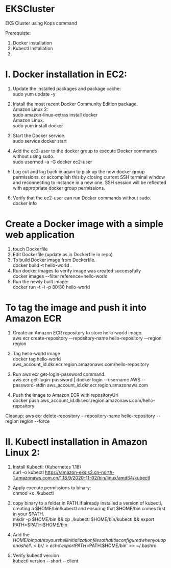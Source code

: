# EKSCluster
EKS Cluster using Kops command

Prerequiste:<br/>
1. Docker installation
2. Kubectl Installation
3. 

I. Docker installation in EC2:
===============================
1. Update the installed packages and package cache: <br/>
sudo yum update -y

2. Install the most recent Docker Community Edition package.<br/>
Amazon Linux 2: <br/>
sudo amazon-linux-extras install docker<br/>
Amazon Linux.<br/>
sudo yum install docker

3. Start the Docker service.<br/>
sudo service docker start

4. Add the ec2-user to the docker group to execute Docker commands without using sudo.<br/>
sudo usermod -a -G docker ec2-user

5. Log out and log back in again to pick up the new docker group permissions. or accomplish this by closing current SSH terminal window and reconnecting to instance in a new one. SSH session will be reflected with appropriate docker group permissions.

6. Verify that the ec2-user can run Docker commands without sudo.<br/>
docker info

# Create a Docker image with a simple web application
1. touch Dockerfile 
2. Edit Dockerfile (update as in Dockerfile in repo)
3. To build Docker image from Dockerfile. <br/>
docker build -t hello-world .
4. Run docker images to verify image was created successfully<br/>
docker images --filter reference=hello-world
5. Run the newly built image:<br/>
docker run -t -i -p 80:80 hello-world

# To tag the image and push it into Amazon ECR
1. Create an Amazon ECR repository to store hello-world image.<br/>
aws ecr create-repository --repository-name hello-repository --region region

2. Tag hello-world image<br/>
docker tag hello-world aws_account_id.dkr.ecr.region.amazonaws.com/hello-repository

3. Run aws ecr get-login-password command.<br/>
aws ecr get-login-password | docker login --username AWS --password-stdin aws_account_id.dkr.ecr.region.amazonaws.com

4. Push the image to Amazon ECR with repositoryUri<br/>
docker push aws_account_id.dkr.ecr.region.amazonaws.com/hello-repository

Cleanup:
aws ecr delete-repository --repository-name hello-repository --region region --force

II. Kubectl installation in Amazon Linux 2:
============================================
1. Install Kubectl: (Kubernetes 1.18)<br/>
curl -o kubectl https://amazon-eks.s3.cn-north-1.amazonaws.com.cn/1.18.9/2020-11-02/bin/linux/amd64/kubectl

2. Apply execute permissions to binary:<br/>
chmod +x ./kubectl

3. copy binary to a folder in PATH.If already installed a version of kubectl, creating a $HOME/bin/kubectl and ensuring that $HOME/bin comes first in your $PATH.<br/>
mkdir -p $HOME/bin && cp ./kubectl $HOME/bin/kubectl && export PATH=$PATH:$HOME/bin

4. Add the $HOME/bin path to your shell initialization file so that it is configured when you open a shell.<br/>
echo 'export PATH=$PATH:$HOME/bin' >> ~/.bashrc

5. Verify kubectl version<br/>
kubectl version --short --client
